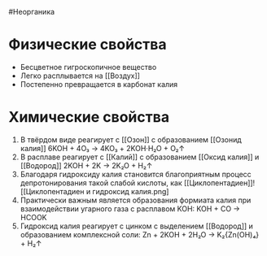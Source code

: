 #Неорганика 
# Физические свойства
- Бесцветное гигроскопичное вещество
- Легко расплывается на [[Воздух]] 
- Постепенно превращается в карбонат калия
# Химические свойства
1. В твёрдом виде реагирует с [[Озон]] с образованием [[Озонид калия]]
                    6KOH + 4O₃ → 4KO₃ + 2KOH·H₂O + O₂↑
2. В расплаве реагирует с [[Калий]] с образованием [[Оксид калия]] и [[Водород]]
                    2KOH + 2K → 2K₂O + H₂↑
3.  Благодаря гидроксиду калия становится благоприятным процесс депротонирования такой слабой кислоты, как [[Циклопентадиен]]![[Циклопентадиен и гидроксид калия.png]
4. Практически важным является образования формиата калия при взаимодействии угарного газа с расплавом KOH:
                        KOH + CO → HCOOK
5. Гидроксид калия реагирует с цинком с выделением [[Водород]] и образованием комплексной соли:
                 Zn + 2KOH + 2H₂O → K₂{Zn(OH)₄} + H₂↑